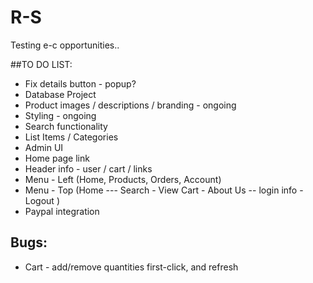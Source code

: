 # R-S
Testing e-c opportunities..

##TO DO LIST:
* Fix details button - popup?
* Database Project
* Product images / descriptions / branding - ongoing
* Styling - ongoing
* Search functionality
* List Items / Categories
* Admin UI
* Home page link
* Header info - user / cart / links
* Menu - Left (Home, Products, Orders, Account)
* Menu - Top (Home ---  Search -  View Cart  - About Us -- login info - Logout )
* Paypal integration

## Bugs:

* Cart - add/remove quantities first-click, and refresh
